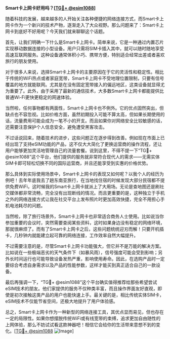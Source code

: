 **Smart卡上网卡好用吗？[[TG💪+ @esim1088](https://t.me/s/esim1088)]**

随着科技的发展，越来越多的人开始关注各种便捷的网络连接方式，而Smart卡上网卡作为一个新兴的技术产物，逐渐走入了大众视野。那么问题来了：Smart卡上网卡到底好不好用呢？今天我们就来聊聊这个话题。

首先，让我们明确一下什么是Smart卡上网卡。简单来说，它是一种通过内置芯片实现移动数据连接的小型设备。用户只需将SIM卡插入其中，就可以随时随地享受高速互联网服务。这种设备通常体积小巧、携带方便，特别适合经常出差或者喜欢旅行的朋友使用。

对于很多人来说，选择Smart卡上网卡的主要原因在于它的灵活性和稳定性。相比于传统的WiFi热点或者家庭宽带，Smart卡上网卡不受地理位置限制，只要有信号覆盖的地方就能联网。尤其是在没有固定宽带接入的偏远地区，这类设备就显得尤为重要了。此外，由于采用了最新的通信技术，大多数Smart卡上网卡都能提供比普通Wi-Fi更快更稳定的网速体验。

当然啦，任何事物都有两面性，Smart卡上网卡也不例外。它的优点固然突出，但缺点也不容忽视。比如价格方面，虽然初期投入可能不算太高，但如果长期使用的话，流量费用可能会成为一笔不小的开支。而且如果你对网络安全比较敏感的话，还需要注意保护个人信息安全，避免遭受黑客攻击。

不过话说回来，随着技术的进步，这些问题正在逐步得到改善。例如现在市面上已经出现了支持eSIM功能的产品，这不仅大大简化了更换运营商的操作流程，还让用户能够更加灵活地管理自己的流量套餐。说到这里，不得不提一下“TG💪+ @esim1088”这个平台，他们提供的服务就非常符合现代人的需求——无需实体SIM卡即可轻松切换不同的国际运营商，并且还能享受到实惠的价格优势。

那么具体到实际使用场景中，Smart卡上网卡的表现又如何呢？以我个人的经历为例吧！去年年底我去了趟东南亚旅行，在当地找住宿的时候发现大部分民宿都不提供免费WiFi，这时候我的Smart卡上网卡就派上了大用场。无论是查地图还是刷社交媒体都非常流畅，完全没有出现断线的情况。而且更重要的是，这种独立于手机之外的网络连接方式让我在社交平台上发布照片时更加高效快捷，完全不用担心手机电池耗尽的问题。

当然啦，除了旅行场景外，Smart卡上网卡也非常适合商务人士使用。比如说当你参加重要的会议时，突然需要查阅某些资料，这时如果身边没有稳定的网络环境，那就很麻烦了。而有了Smart卡上网卡之后，这些问题统统迎刃而解！只要开机插卡，几秒钟内就能建立起可靠的网络连接，工作效率自然大幅提升。

不过需要注意的是，尽管Smart卡上网卡功能强大，但它并不是万能的解决方案。比如说在一些极端恶劣的天气条件下（如暴风雨），信号强度可能会受到影响；另外长时间运行也可能导致设备发热严重，影响使用寿命。因此，在选购产品时一定要综合考虑自身需求以及产品的性能参数，这样才能买到真正适合自己的一款设备。

最后再强调一下，“TG💪+ @esim1088”这个平台确实值得推荐给那些希望尝试eSIM技术的朋友。他们家提供的服务不仅种类丰富，而且操作界面友好直观，即使是初次接触这类产品的用户也能快速上手。最关键的是，相比传统实体SIM卡，eSIM技术不仅能节省空间，还极大地提升了用户体验感。

总之，Smart卡上网卡作为一种新型的网络连接工具，其优点显而易见，但也存在一定的局限性。如果你想摆脱传统WiFi或有线宽带的束缚，追求更加自由随性的上网体验，那么不妨试试看这款神器吧！相信它会给你的生活带来意想不到的变化。[[TG💪+ @esim1088](https://t.me/s/esim1088) ![Image](https://i.postimg.cc/4NQfJmqS/Snipaste-2025-05-13-00-14-12.png)]